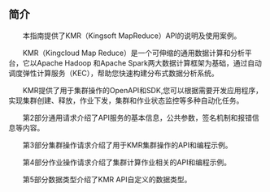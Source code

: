 ## 简介


　　本指南提供了KMR（Kingsoft MapReduce）API的说明及使用案例。

　　KMR（Kingcloud Map Reduce）是一个可伸缩的通用数据计算和分析平台，它以Apache Hadoop 和Apache Spark两大数据计算框架为基础，通过自动调度弹性计算服务（KEC），帮助您快速构建分布式数据分析系统。

　　KMR提供了用于集群操作的OpenAPI和SDK,您可以根据需要开发应用程序，实现集群创建、释放，作业下发，集群和作业状态监控等多种自动化任务。

　　第2部分通用请求介绍了API服务的基本信息，公共参数，签名机制和报错信息等内容。

　　第3部分集群操作请求介绍了用于KMR集群操作的API和编程示例。

　　第4部分作业操作请求介绍了集群计算作业相关的API和编程示例。

　　第5部分数据类型介绍了KMR API自定义的数据类型。

